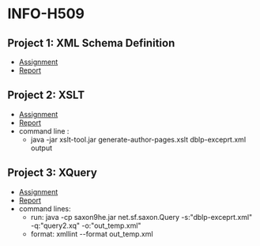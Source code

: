 # INFO-H509

## Project 1: XML Schema Definition
- [Assignment](Assignment%201/Assignment1.pdf)
- [Report](Assignment%201/Report/INFO_H509.pdf)

## Project 2: XSLT
- [Assignment](Assignment%202/Assignment2.pdf)
- [Report](Assignment%202/Report/INFO_H509.pdf)
- command line : 
  - java -jar xslt-tool.jar generate-author-pages.xslt dblp-exceprt.xml output

## Project 3: XQuery
- [Assignment](Assignment%203/Assignment3.pdf)
- [Report](Assignment%203/Report/INFO_H509.pdf)
- command lines: 
  -  run: java -cp saxon9he.jar net.sf.saxon.Query -s:"dblp-exceprt.xml" -q:"query2.xq" -o:"out_temp.xml"
  -  format: xmllint --format out_temp.xml   
  
